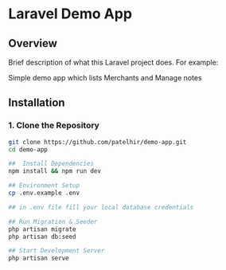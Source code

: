 # Laravel Demo App

## Overview

Brief description of what this Laravel project does. For example:

Simple demo app which lists Merchants and Manage notes




## Installation

### 1. Clone the Repository
```bash
git clone https://github.com/patelhir/demo-app.git
cd demo-app

##  Install Dependencies
npm install && npm run dev

## Environment Setup
cp .env.example .env

## in .env file fill your local database credentials

## Run Migration & Seeder
php artisan migrate
php artisan db:seed

## Start Development Server
php artisan serve
